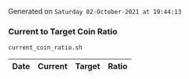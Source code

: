 Generated on `Saturday 02-October-2021 at 19:44:13`

### Current to Target Coin Ratio
`current_coin_ratio.sh`

Date|Current|Target|Ratio
---|---|---|---
